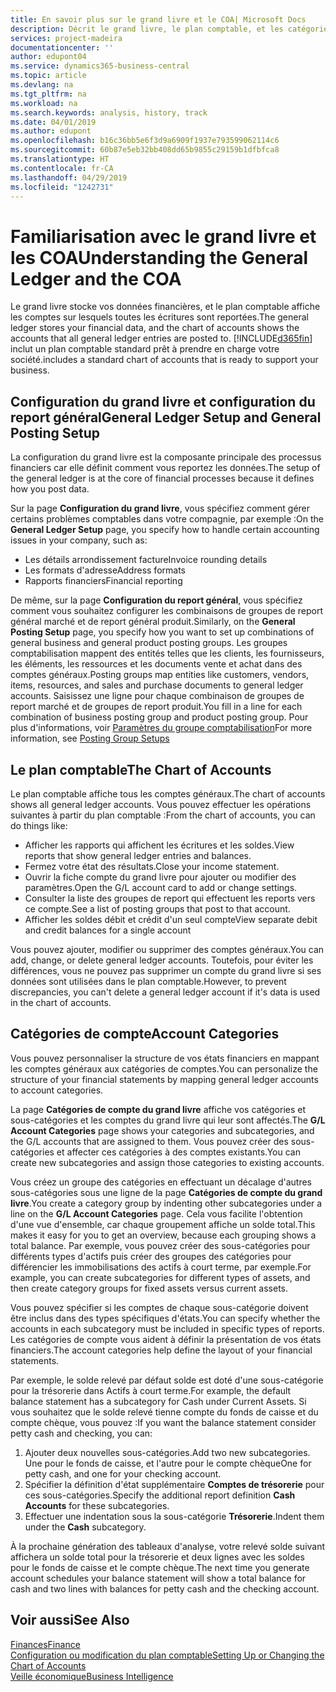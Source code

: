 ```yaml
---
title: En savoir plus sur le grand livre et le COA| Microsoft Docs
description: Décrit le grand livre, le plan comptable, et les catégories de compte.
services: project-madeira
documentationcenter: ''
author: edupont04
ms.service: dynamics365-business-central
ms.topic: article
ms.devlang: na
ms.tgt_pltfrm: na
ms.workload: na
ms.search.keywords: analysis, history, track
ms.date: 04/01/2019
ms.author: edupont
ms.openlocfilehash: b16c36bb5e6f3d9a6909f1937e793599062114c6
ms.sourcegitcommit: 60b87e5eb32bb408dd65b9855c29159b1dfbfca8
ms.translationtype: HT
ms.contentlocale: fr-CA
ms.lasthandoff: 04/29/2019
ms.locfileid: "1242731"
---
```

# <a name="understanding-the-general-ledger-and-the-coa"></a><span data-ttu-id="7b977-103">Familiarisation avec le grand livre et les COA</span><span class="sxs-lookup"><span data-stu-id="7b977-103">Understanding the General Ledger and the COA</span></span>
<span data-ttu-id="7b977-104">Le grand livre stocke vos données financières, et le plan comptable affiche les comptes sur lesquels toutes les écritures sont reportées.</span><span class="sxs-lookup"><span data-stu-id="7b977-104">The general ledger stores your financial data, and the chart of accounts shows the accounts that all general ledger entries are posted to.</span></span> [!INCLUDE[d365fin](includes/d365fin_md.md)] <span data-ttu-id="7b977-105">inclut un plan comptable standard prêt à prendre en charge votre société.</span><span class="sxs-lookup"><span data-stu-id="7b977-105">includes a standard chart of accounts that is ready to support your business.</span></span>

## <a name="general-ledger-setup-and-general-posting-setup"></a><span data-ttu-id="7b977-106">Configuration du grand livre et configuration du report général</span><span class="sxs-lookup"><span data-stu-id="7b977-106">General Ledger Setup and General Posting Setup</span></span>
<span data-ttu-id="7b977-107">La configuration du grand livre est la composante principale des processus financiers car elle définit comment vous reportez les données.</span><span class="sxs-lookup"><span data-stu-id="7b977-107">The setup of the general ledger is at the core of financial processes because it defines how you post data.</span></span>  

<span data-ttu-id="7b977-108">Sur la page **Configuration du grand livre**, vous spécifiez comment gérer certains problèmes comptables dans votre compagnie, par exemple :</span><span class="sxs-lookup"><span data-stu-id="7b977-108">On the **General Ledger Setup** page, you specify how to handle certain accounting issues in your company, such as:</span></span>  

* <span data-ttu-id="7b977-109">Les détails arrondissement facture</span><span class="sxs-lookup"><span data-stu-id="7b977-109">Invoice rounding details</span></span>  
* <span data-ttu-id="7b977-110">Les formats d'adresse</span><span class="sxs-lookup"><span data-stu-id="7b977-110">Address formats</span></span>  
* <span data-ttu-id="7b977-111">Rapports financiers</span><span class="sxs-lookup"><span data-stu-id="7b977-111">Financial reporting</span></span>  

<span data-ttu-id="7b977-112">De même, sur la page **Configuration du report général**, vous spécifiez comment vous souhaitez configurer les combinaisons de groupes de report général marché et de report général produit.</span><span class="sxs-lookup"><span data-stu-id="7b977-112">Similarly, on the **General Posting Setup** page, you specify how you want to set up combinations of general business and general product posting groups.</span></span> <span data-ttu-id="7b977-113">Les groupes comptabilisation mappent des entités telles que les clients, les fournisseurs, les éléments, les ressources et les documents vente et achat dans des comptes généraux.</span><span class="sxs-lookup"><span data-stu-id="7b977-113">Posting groups map entities like customers, vendors, items, resources, and sales and purchase documents to general ledger accounts.</span></span> <span data-ttu-id="7b977-114">Saisissez une ligne pour chaque combinaison de groupes de report marché et de groupes de report produit.</span><span class="sxs-lookup"><span data-stu-id="7b977-114">You fill in a line for each combination of business posting group and product posting group.</span></span> <span data-ttu-id="7b977-115">Pour plus d'informations, voir [Paramètres du groupe comptabilisation](finance-posting-groups.md)</span><span class="sxs-lookup"><span data-stu-id="7b977-115">For more information, see [Posting Group Setups](finance-posting-groups.md)</span></span>  

## <a name="the-chart-of-accounts"></a><span data-ttu-id="7b977-116">Le plan comptable</span><span class="sxs-lookup"><span data-stu-id="7b977-116">The Chart of Accounts</span></span>
<span data-ttu-id="7b977-117">Le plan comptable affiche tous les comptes généraux.</span><span class="sxs-lookup"><span data-stu-id="7b977-117">The chart of accounts shows all general ledger accounts.</span></span> <span data-ttu-id="7b977-118">Vous pouvez effectuer les opérations suivantes à partir du plan comptable :</span><span class="sxs-lookup"><span data-stu-id="7b977-118">From the chart of accounts, you can do things like:</span></span>  

* <span data-ttu-id="7b977-119">Afficher les rapports qui affichent les écritures et les soldes.</span><span class="sxs-lookup"><span data-stu-id="7b977-119">View reports that show general ledger entries and balances.</span></span>  
* <span data-ttu-id="7b977-120">Fermez votre état des résultats.</span><span class="sxs-lookup"><span data-stu-id="7b977-120">Close your income statement.</span></span>  
* <span data-ttu-id="7b977-121">Ouvrir la fiche compte du grand livre pour ajouter ou modifier des paramètres.</span><span class="sxs-lookup"><span data-stu-id="7b977-121">Open the G/L account card to add or change settings.</span></span>  
* <span data-ttu-id="7b977-122">Consulter la liste des groupes de report qui effectuent les reports vers ce compte.</span><span class="sxs-lookup"><span data-stu-id="7b977-122">See a list of posting groups that post to that account.</span></span>
* <span data-ttu-id="7b977-123">Afficher les soldes débit et crédit d'un seul compte</span><span class="sxs-lookup"><span data-stu-id="7b977-123">View separate debit and credit balances for a single account</span></span>  

<span data-ttu-id="7b977-124">Vous pouvez ajouter, modifier ou supprimer des comptes généraux.</span><span class="sxs-lookup"><span data-stu-id="7b977-124">You can add, change, or delete general ledger accounts.</span></span> <span data-ttu-id="7b977-125">Toutefois, pour éviter les différences, vous ne pouvez pas supprimer un compte du grand livre si ses données sont utilisées dans le plan comptable.</span><span class="sxs-lookup"><span data-stu-id="7b977-125">However, to prevent discrepancies, you can't delete a general ledger account if it's data is used in the chart of accounts.</span></span>  

## <a name="account-categories"></a><span data-ttu-id="7b977-126">Catégories de compte</span><span class="sxs-lookup"><span data-stu-id="7b977-126">Account Categories</span></span>
<span data-ttu-id="7b977-127">Vous pouvez personnaliser la structure de vos états financiers en mappant les comptes généraux aux catégories de comptes.</span><span class="sxs-lookup"><span data-stu-id="7b977-127">You can personalize the structure of your financial statements by mapping general ledger accounts to account categories.</span></span>  

<span data-ttu-id="7b977-128">La page **Catégories de compte du grand livre** affiche vos catégories et sous-catégories et les comptes du grand livre qui leur sont affectés.</span><span class="sxs-lookup"><span data-stu-id="7b977-128">The **G/L Account Categories** page shows your categories and subcategories, and the G/L accounts that are assigned to them.</span></span> <span data-ttu-id="7b977-129">Vous pouvez créer des sous-catégories et affecter ces catégories à des comptes existants.</span><span class="sxs-lookup"><span data-stu-id="7b977-129">You can create new subcategories and assign those categories to existing accounts.</span></span>  

<span data-ttu-id="7b977-130">Vous créez un groupe des catégories en effectuant un décalage d'autres sous-catégories sous une ligne de la page **Catégories de compte du grand livre**.</span><span class="sxs-lookup"><span data-stu-id="7b977-130">You create a category group by indenting other subcategories under a line on the **G/L Account Categories** page.</span></span> <span data-ttu-id="7b977-131">Cela vous facilite l'obtention d'une vue d'ensemble, car chaque groupement affiche un solde total.</span><span class="sxs-lookup"><span data-stu-id="7b977-131">This makes it easy for you to get an overview, because each grouping shows a total balance.</span></span> <span data-ttu-id="7b977-132">Par exemple, vous pouvez créer des sous-catégories pour différents types d'actifs puis créer des groupes des catégories pour différencier les immobilisations des actifs à court terme, par exemple.</span><span class="sxs-lookup"><span data-stu-id="7b977-132">For example, you can create subcategories for different types of assets, and then create category groups for fixed assets versus current assets.</span></span>  

<span data-ttu-id="7b977-133">Vous pouvez spécifier si les comptes de chaque sous-catégorie doivent être inclus dans des types spécifiques d'états.</span><span class="sxs-lookup"><span data-stu-id="7b977-133">You can specify whether the accounts in each subcategory must be included in specific types of reports.</span></span> <span data-ttu-id="7b977-134">Les catégories de compte vous aident à définir la présentation de vos états financiers.</span><span class="sxs-lookup"><span data-stu-id="7b977-134">The account categories help define the layout of your financial statements.</span></span>  

<span data-ttu-id="7b977-135">Par exemple, le solde relevé par défaut solde est doté d'une sous-catégorie pour la trésorerie dans Actifs à court terme.</span><span class="sxs-lookup"><span data-stu-id="7b977-135">For example, the default balance statement has a subcategory for Cash under Current Assets.</span></span> <span data-ttu-id="7b977-136">Si vous souhaitez que le solde relevé tienne compte du fonds de caisse et du compte chèque, vous pouvez :</span><span class="sxs-lookup"><span data-stu-id="7b977-136">If you want the balance statement consider petty cash and checking, you can:</span></span>  

1. <span data-ttu-id="7b977-137">Ajouter deux nouvelles sous-catégories.</span><span class="sxs-lookup"><span data-stu-id="7b977-137">Add two new subcategories.</span></span> <span data-ttu-id="7b977-138">Une pour le fonds de caisse, et l'autre pour le compte chèque</span><span class="sxs-lookup"><span data-stu-id="7b977-138">One for petty cash, and one for your checking account.</span></span>  
2. <span data-ttu-id="7b977-139">Spécifier la définition d'état supplémentaire **Comptes de trésorerie** pour ces sous-catégories.</span><span class="sxs-lookup"><span data-stu-id="7b977-139">Specify the additional report definition **Cash Accounts** for these subcategories.</span></span>  
3. <span data-ttu-id="7b977-140">Effectuer une indentation sous la sous-catégorie **Trésorerie**.</span><span class="sxs-lookup"><span data-stu-id="7b977-140">Indent them under the **Cash** subcategory.</span></span>  

<span data-ttu-id="7b977-141">À la prochaine génération des tableaux d'analyse, votre relevé solde suivant affichera un solde total pour la trésorerie et deux lignes avec les soldes pour le fonds de caisse et le compte chèque.</span><span class="sxs-lookup"><span data-stu-id="7b977-141">The next time you generate account schedules your balance statement will show a total balance for cash and two lines with balances for petty cash and the checking account.</span></span>  

## <a name="see-also"></a><span data-ttu-id="7b977-142">Voir aussi</span><span class="sxs-lookup"><span data-stu-id="7b977-142">See Also</span></span>
[<span data-ttu-id="7b977-143">Finances</span><span class="sxs-lookup"><span data-stu-id="7b977-143">Finance</span></span>](finance.md)  
[<span data-ttu-id="7b977-144">Configuration ou modification du plan comptable</span><span class="sxs-lookup"><span data-stu-id="7b977-144">Setting Up or Changing the Chart of Accounts</span></span>](finance-setup-chart-accounts.md)  
[<span data-ttu-id="7b977-145">Veille économique</span><span class="sxs-lookup"><span data-stu-id="7b977-145">Business Intelligence</span></span>](bi.md)  
